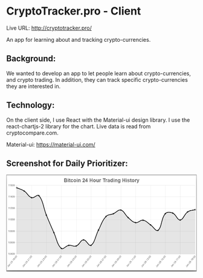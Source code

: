 # CryptoTracker.pro - Client

Live URL: http://cryptotracker.pro/

An app for learning about and tracking crypto-currencies.

Background:
----------------------------------------------------
We wanted to develop an app to let people learn about crypto-currencies, and crypto trading.  In addition, they can track specific crypto-currencies they are interested in.

Technology:
----------------------------------------------------
On the client side, I use React with the Material-ui design library.  I use the react-chartjs-2 library for the chart.  Live data is read from cryptocompare.com.

Material-ui: https://material-ui.com/

Screenshot for Daily Prioritizer:
--------------------------------

<img src="BitCoinChart.PNG">
